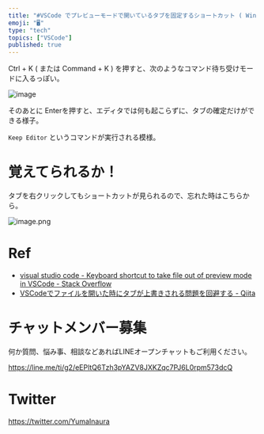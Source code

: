 ```yaml
---
title: "#VSCode でプレビューモードで開いているタブを固定するショートカット ( Win : Ctrl + K -> Enter )  ( M"
emoji: "🖥"
type: "tech"
topics: ["VSCode"]
published: true
---
```


Ctrl + K ( または Command + K ) を押すと、次のようなコマンド待ち受けモードに入るっぽい。

![image](https://user-images.githubusercontent.com/13635059/59153134-b0a2ec80-8a8d-11e9-8dad-df39fabbd1a1.png)

そのあとに Enterを押すと、エディタでは何も起こらずに、タブの確定だけができる様子。

`Keep Editor` というコマンドが実行される模様。

# 覚えてられるか！

タブを右クリックしてもショートカットが見られるので、忘れた時はこちらから。

![image.png](https://qiita-image-store.s3.ap-northeast-1.amazonaws.com/0/89618/e880ac8b-f11a-b22b-9349-949b2bbb8d63.png)


# Ref

- [visual studio code - Keyboard shortcut to take file out of preview mode in VSCode - Stack Overflow](https://stackoverflow.com/questions/45945820/keyboard-shortcut-to-take-file-out-of-preview-mode-in-vscode)
- [VSCodeでファイルを開いた時にタブが上書きされる問題を回避する - Qiita](https://qiita.com/kgoto/items/265e3eb8a82778e33cfe)








<!-- Update From Qiita API -->

# チャットメンバー募集


何か質問、悩み事、相談などあればLINEオープンチャットもご利用ください。

https://line.me/ti/g2/eEPltQ6Tzh3pYAZV8JXKZqc7PJ6L0rpm573dcQ





# Twitter


https://twitter.com/YumaInaura


<!-- Update From Qiita API -->


